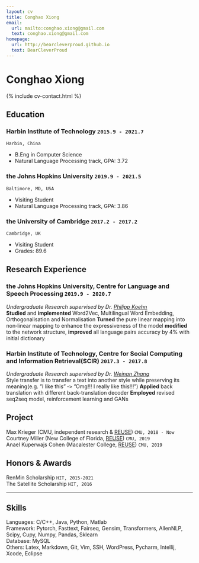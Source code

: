 ```yaml
---
layout: cv
title: Conghao Xiong
email:
  url: mailto:conghao.xiong@gmail.com
  text: conghao.xiong@gmail.com
homepage:
  url: http://bearcleverproud.github.io
  text: BearCleverProud
---
```


# Conghao **Xiong**

<!--
include contact information from the front matter
Supported arguments:
    - homepage: url, text
    - phone
    - email
-->

{% include cv-contact.html %}

## Education

### **Harbin Institute of Technology** `2015.9 - 2021.7`

```
Harbin, China
```

- B.Eng in Computer Science
- Natural Language Processing track, GPA: 3.72

### **the Johns Hopkins University** `2019.9 - 2021.5`

```
Baltimore, MD, USA
```

- Visiting Student
- Natural Language Processing track, GPA: 3.86

### **the University of Cambridge** `2017.2 - 2017.2`

```
Cambridge, UK
```

- Visiting Student
- Grades: 89.6

## Research Experience

### **the Johns Hopkins University, Centre for Language and Speech Processing** `2019.9 - 2020.7`

_Undergraduate Research supervised by Dr. [Philipp Koehn](http://www.cs.jhu.edu/~phi/)_<br>
**Studied** and **implemented** Word2Vec, Multilingual Word Embedding, Orthogonalisation and Normalisation
**Turned** the pure linear mapping into non‐linear mapping to enhance the expressiveness of the model
**modified** to the network structure, **improved** all language pairs accuracy by 4% with initial dictionary

### **Harbin Institute of Technology, Centre for Social Computing and Information Retrieval(SCIR)** `2017.3 - 2017.8`

_Undergraduate Research supervised by Dr. [Weinan Zhang](http://ir.hit.edu.cn/~wnzhang/)_<br>
Style transfer is to transfer a text into another style while preserving its meaning(e.g. ”I like this” ‐> ”Omg!!! I really like this!!!”)
**Applied** back translation with different back-translation decoder
**Employed** revised seq2seq model, reinforcement learning and GANs

## Project

Max Krieger (CMU, independent research & [REUSE](https://www.cmu.edu/scs/isr/reuse/)) `CMU, 2018 - Now` <br>
Courtney Miller (New College of Florida, [REUSE](https://www.cmu.edu/scs/isr/reuse/)) `CMU, 2019` <br>
Anael Kuperwajs Cohen (Macalester College, [REUSE](https://www.cmu.edu/scs/isr/reuse/)) `CMU, 2019` <br>

## Honors & Awards

RenMin Scholarship `HIT, 2015-2021` <br>
The Satellite Scholarship `HIT, 2016` <br>

---

## Skills

Languages: C/C++, Java, Python, Matlab <br>
Framework: Pytorch, Fasttext, Fairseq, Gensim, Transformers, AllenNLP, Scipy, Cupy, Numpy, Pandas, Sklearn <br>
Database: MySQL <br>
Others: Latex, Markdown, Git, Vim, SSH, WordPress, Pycharm, Intellij, Xcode, Eclipse <br>

<!-- ### Footer

Last updated: 19 Oct 2020 -->
